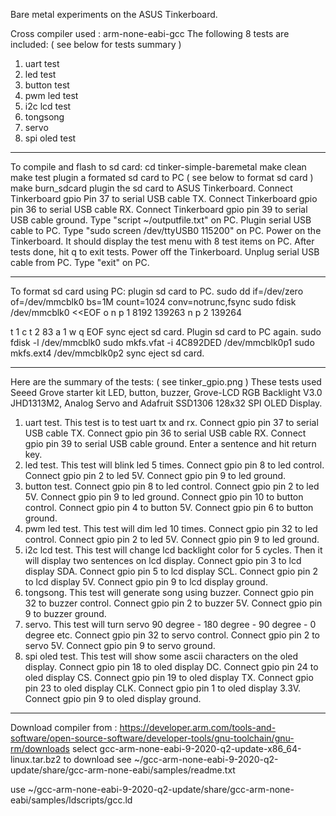 Bare metal experiments on the ASUS Tinkerboard.

Cross compiler used : arm-none-eabi-gcc
The following 8 tests are included: ( see below for tests summary )
1. uart test
2. led test
3. button test
4. pwm led test
5. i2c lcd test
6. tongsong
7. servo
8. spi oled test

-------------------------------------------------------------------
To compile and flash to sd card:
cd tinker-simple-baremetal
make clean
make test
plugin a formated sd card to PC ( see below to format sd card )
make burn_sdcard
plugin the sd card to ASUS Tinkerboard.
Connect Tinkerboard gpio Pin 37 to serial USB cable TX.
Connect Tinkerboard gpio pin 36 to serial USB cable RX. 
Connect Tinkerboard gpio pin 39 to serial USB cable ground. 
Type "script ~/outputfile.txt" on PC.
Plugin serial USB cable to PC.
Type "sudo screen /dev/ttyUSB0 115200" on PC.
Power on the Tinkerboard.
It should display the test menu with 8 test items on PC.
After tests done, hit q to exit tests.
Power off the Tinkerboard.
Unplug serial USB cable from PC.
Type "exit" on PC.

-------------------------------------------------------------------------
To format sd card using PC:
plugin sd card to PC.
sudo dd if=/dev/zero of=/dev/mmcblk0 bs=1M count=1024 conv=notrunc,fsync
sudo fdisk /dev/mmcblk0 <<EOF
o
n
p
1
8192
139263
n
p
2
139264

t
1
c
t
2
83
a
1
w
q
EOF
sync
eject sd card. 
Plugin sd card to PC again.
sudo fdisk -l /dev/mmcblk0
sudo mkfs.vfat -i 4C892DED /dev/mmcblk0p1
sudo mkfs.ext4 /dev/mmcblk0p2
sync
eject sd card.

-----------------------------------------------------------------------
Here are the summary of the tests: ( see tinker_gpio.png )
These tests used Seeed Grove  starter kit LED, button, buzzer, Grove-LCD RGB Backlight V3.0 JHD1313M2, Analog Servo and Adafruit SSD1306 128x32 SPI OLED Display.
1. uart test. 
   This test is to test uart tx and rx.
   Connect gpio pin 37 to serial USB cable TX.
   Connect gpio pin 36 to serial USB cable RX.
   Connect gpio pin 39 to serial USB cable ground.
   Enter a sentence and hit return key. 
2. led test.
   This test will blink led 5 times. 
   Connect gpio pin 8 to led control. 
   Connect gpio pin 2 to led 5V. 
   Connect gpio pin 9 to led ground.
3. button test. 
   Connect gpio pin 8 to led control. 
   Connect gpio pin 2 to led 5V. 
   Connect gpio pin 9 to led ground. 
   Connect gpio pin 10 to button control.
   Connect gpio pin 4 to button 5V.
   Connect gpio pin 6 to button ground.
4. pwm led test.
   This test will dim led 10 times.
   Connect gpio pin 32 to led control.
   Connect gpio pin 2 to led 5V.
   Connect gpio pin 9 to led ground.
5. i2c lcd test.
   This test will change lcd backlight color for 5 cycles.
   Then it will display two sentences on lcd display.
   Connect gpio pin 3 to lcd display SDA.
   Connect gpio pin 5 to lcd display SCL.
   Connect gpio pin 2 to lcd display 5V.
   Connect gpio pin 9 to lcd display ground.
6. tongsong.
   This test will generate song using buzzer.
   Connect gpio pin 32 to buzzer control.
   Connect gpio pin 2 to buzzer 5V.
   Connect gpio pin 9 to buzzer ground. 
7. servo.
   This test will turn servo 90 degree - 180 degree - 90 degree - 0 degree etc.
   Connect gpio pin 32 to servo control.
   Connect gpio pin 2 to servo 5V.
   Connect gpio pin 9 to servo ground.
8. spi oled test.
   This test will show some ascii characters on the oled display.
   Connect gpio pin 18 to oled display DC.
   Connect gpio pin 24 to oled display CS.
   Connect gpio pin 19 to oled display TX.
   Connect gpio pin 23 to oled display CLK.
   Connect gpio pin 1 to oled display 3.3V.
   Connect gpio pin 9 to oled display ground.
-----------------------------------------------------------------------------
Download compiler from :
https://developer.arm.com/tools-and-software/open-source-software/developer-tools/gnu-toolchain/gnu-rm/downloads
select gcc-arm-none-eabi-9-2020-q2-update-x86_64-linux.tar.bz2 to download
see ~/gcc-arm-none-eabi-9-2020-q2-update/share/gcc-arm-none-eabi/samples/readme.txt

use ~/gcc-arm-none-eabi-9-2020-q2-update/share/gcc-arm-none-eabi/samples/ldscripts/gcc.ld


